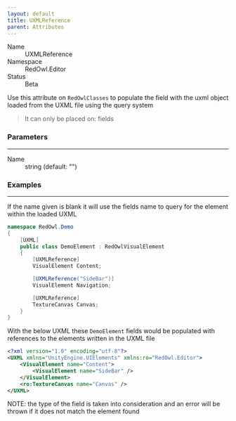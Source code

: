 ```yaml
---
layout: default
title: UXMLReference
parent: Attributes
---
```


<dl>
  <dt>Name</dt>
  <dd>UXMLReference</dd>
  <dt>Namespace</dt>
  <dd>RedOwl.Editor</dd>
  <dt>Status</dt>
  <dd><span class="label label-yellow">Beta</span></dd>
</dl>

Use this attribute on `RedOwlClasses` to populate the field with the uxml object loaded from the UXML file using the query system

<blockquote class="label bg-grey-dk-100">It can only be placed on: fields</blockquote>

### Parameters
---

<dl>
  <dt>Name</dt>
  <dd>string (default: "")</dd>
</dl>

### Examples
---

If the name given is blank it will use the fields name to query for the element within the loaded UXML

```cs
namespace RedOwl.Demo
{
    [UXML]
    public class DemoElement : RedOwlVisualElement
    {
        [UXMLReference]
        VisualElement Content;

        [UXMLReference("SideBar")]
        VisualElement Navigation;

        [UXMLReference]
        TextureCanvas Canvas;
    }
}
```

With the below UXML these `DemoElement` fields would be populated with references to the elements written in the UXML file

```xml
<?xml version="1.0" encoding="utf-8"?>
<UXML xmlns="UnityEngine.UIElements" xmlns:ro="RedOwl.Editor">
    <VisualElement name="Content">
        <VisualElement name="SideBar" />
    </VisualElement>
    <ro:TextureCanvas name="Canvas" />
</UXML>
```

NOTE: the type of the field is taken into consideration and an error will be thrown if it does not match the element found
